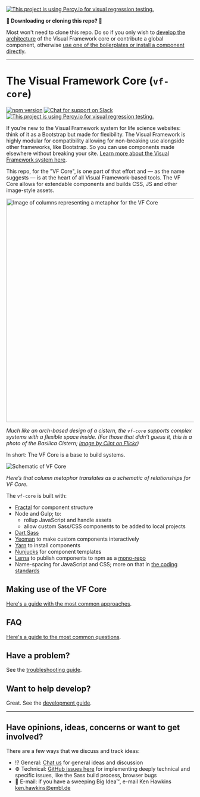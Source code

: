 [![This project is using Percy.io for visual regression testing.](https://percy.io/static/images/percy-badge.svg)](https://percy.io/EMBL/EMBL-Visual-Framework)


**👋 Downloading or cloning this repo? 🛑**

Most won't need to clone this repo. Do so if you only wish to [develop the architecture](https://visual-framework.github.io/vf-welcome/developing/) of the Visual Framework core or contribute a global component, otherwise [use one of the boilerplates or install a component directly](https://visual-framework.github.io/vf-welcome/).

---

# The Visual Framework Core (`vf-core`)

[![npm version](https://badge.fury.io/js/%40visual-framework%2Fvf-core.svg)](https://badge.fury.io/js/%40visual-framework%2Fvf-core) [![Chat for support on Slack](https://img.shields.io/static/v1?label=chat&message=Slack&color=blue)](https://join.slack.com/t/visual-framework/shared_invite/enQtNDAxNzY0NDg4NTY0LWFhMjEwNGY3ZTk3NWYxNWVjOWQ1ZWE4YjViZmY1YjBkMDQxMTNlNjQ0N2ZiMTQ1ZTZiMGM4NjU5Y2E0MjM3ZGQ) [![This project is using Percy.io for visual regression testing.](https://percy.io/static/images/percy-badge.svg)](https://percy.io/EMBL/EMBL-Visual-Framework)

If you’re new to the Visual Framework system for life science websites: think of it as a Bootstrap but made for flexibility. The Visual Framework is highly modular for compatibility allowing for non-breaking use alongside other frameworks, like Bootstrap. So you can use components made elsewhere without breaking your site. [Learn more about the Visual Framework system here](https://visual-framework.github.io/vf-welcome/).

This repo, for the "VF Core", is one part of that effort and — as the name suggests — is at the heart of all Visual Framework-based tools. The VF Core allows for extendable components and builds CSS, JS and other image-style assets.

<img src="README/intro_image.jpg" alt="Image of columns representing a metaphor for the VF Core" width="600" />

*Much like an arch-based design of a cistern, the `vf-core` supports complex systems with a flexible space inside. (For those that didn’t guess it, this is a photo of the Basilica Cistern; [Image by Clint on Flickr](https://www.flickr.com/photos/amberandclint/4086669134/in/photolist-7e8fmE-nGAs7L-5ANpRm-bbDtk2-8fW4a-eZi5N3-5RRtw5-3KvouK-6K6fLC-48S7Tv-m1BVz9-77ZEvU-58GPp8-6ygYZw-5ANs87-5ANp2Q-48S9K6-gr8bps-evst93-7Vyo1U-evpjTg-e1EWNm-dUwmxf-q4ZFUa-auYW6V-7fFJXo-bstDTF-euKd7K-e9LAh3-5zSVSn-evpkb8-dtp995-5k2ATs-aj5HWY-8jbFnQ-MGp6W-57mU2S-bAKj6C-djW5iW-HVYU44-buCcrw-e6JLkQ-djW4bp-7DHGCa-av2Auo-28gPqDR-ea68SD-48S8hT-btjZH8-48W95A/))*

In short: The VF Core is a base to build systems.

<img src="README/diagram.svg" alt="Schematic of VF Core" />

*Here’s that column metaphor translates as a schematic of relationships for VF Core.*

The `vf-core` is built with:

- [Fractal](https://fractal.build/) for component structure
- Node and Gulp; to:
    - rollup JavaScript and handle assets
    - allow custom Sass/CSS components to be added to local projects
- [Dart Sass](https://github.com/sass/dart-sass)
- [Yeoman](https://yeoman.io/) to make custom components interactively
- [Yarn](https://yarnpkg.com/) to install components
- [Nunjucks](https://mozilla.github.io/nunjucks/templating.html) for component templates
- [Lerna](https://lerna.js.org/) to publish components to npm as a [mono-repo](https://gomonorepo.org/)
- Name-spacing for JavaScript and CSS; more on that in [the coding standards](https://visual-framework.github.io/vf-welcome/developing/#guidelines)

## Making use of the VF Core

[Here's a guide with the most common approaches](https://visual-framework.github.io/vf-welcome/building/).

## FAQ

[Here's a guide to the most common questions](https://visual-framework.github.io/vf-welcome/#faq).

## Have a problem?

See the [troubleshooting guide](https://visual-framework.github.io/vf-welcome/troubleshooting).

## Want to help develop?

Great. See the [development guide](https://visual-framework.github.io/vf-welcome/developing/).

---

## Have opinions, ideas, concerns or want to get involved?

There are a few ways that we discuss and track ideas:

- ⁉ General: [Chat us](https://join.slack.com/t/visual-framework/shared_invite/enQtNDAxNzY0NDg4NTY0LWFhMjEwNGY3ZTk3NWYxNWVjOWQ1ZWE4YjViZmY1YjBkMDQxMTNlNjQ0N2ZiMTQ1ZTZiMGM4NjU5Y2E0MjM3ZGQ) for general ideas and discussion
- ⚙️ Technical: [GitHub issues here](https://github.com/visual-framework/vf-core/issues) for implementing deeply technical and specific issues, like the Sass build process, browser bugs
- 🏢 E-mail: if you have a sweeping Big Idea™️, e-mail Ken Hawkins <ken.hawkins@embl.de>
